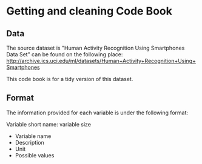 # Getting and cleaning Code Book
## Data
The source dataset is "Human Activity Recognition Using Smartphones Data Set" can be found on the following place: http://archive.ics.uci.edu/ml/datasets/Human+Activity+Recognition+Using+Smartphones

This code book is for a tidy version of this dataset.
## Format
The information provided for each variable is under the following format:

Variable short name: variable size
- Variable name
- Description
- Unit
- Possible values


